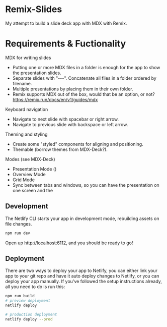 # Remix-Slides

My attempt to build a slide deck app with MDX with Remix.

# Requirements & Fuctionality

MDX for writing slides

- Putting one or more MDX files in a folder is enough for the app to show the presentation slides.
- Separate slides with "---". Concatenate all files in a folder ordered by filename.
- Multiple presentations by placing them in their own folder.
- Remix supports MDX out of the box, would that be an option, or not? https://remix.run/docs/en/v1/guides/mdx

Keyboard navigation

- Navigate to next slide with spacebar or right arrow.
- Navigate to previous slide with backspace or left arrow.

Theming and styling

- Create some "styled" components for aligning and positioning.
- Themable (borrow themes from MDX-Deck?).

Modes (see MDX-Deck)

- Presentation Mode ()
- Overview Mode
- Grid Mode
- Sync between tabs and windows, so you can have the presentation on one screen and the

## Development

The Netlify CLI starts your app in development mode, rebuilding assets on file changes.

```sh
npm run dev
```

Open up [http://localhost:6112](http://localhost:6112), and you should be ready to go!

## Deployment

There are two ways to deploy your app to Netlify, you can either link your app to your git repo and have it auto deploy changes to Netlify, or you can deploy your app manually. If you've followed the setup instructions already, all you need to do is run this:

```sh
npm run build
# preview deployment
netlify deploy

# production deployment
netlify deploy --prod
```

